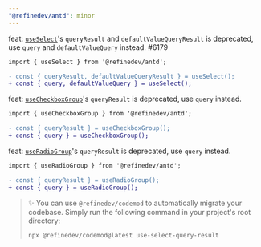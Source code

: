 ```yaml
---
"@refinedev/antd": minor
---
```


feat: [`useSelect`](https://refine.dev/docs/ui-integrations/ant-design/hooks/use-select/)'s `queryResult` and `defaultValueQueryResult` is deprecated, use `query` and `defaultValueQuery` instead. #6179

```diff
import { useSelect } from '@refinedev/antd';

- const { queryResult, defaultValueQueryResult } = useSelect();
+ const { query, defaultValueQuery } = useSelect();
```

feat: [`useCheckboxGroup`](https://refine.dev/docs/ui-integrations/ant-design/hooks/use-checkbox-group/)'s `queryResult` is deprecated, use `query` instead.

```diff
import { useCheckboxGroup } from '@refinedev/antd';

- const { queryResult } = useCheckboxGroup();
+ const { query } = useCheckboxGroup();
```

feat: [`useRadioGroup`](https://refine.dev/docs/ui-integrations/ant-design/hooks/use-radio-group/)'s `queryResult` is deprecated, use `query` instead.

```diff
import { useRadioGroup } from '@refinedev/antd';

- const { queryResult } = useRadioGroup();
+ const { query } = useRadioGroup();
```

> ✨ You can use `@refinedev/codemod` to automatically migrate your codebase. Simply run the following command in your project's root directory:
>
> ```bash
> npx @refinedev/codemod@latest use-select-query-result
> ```
